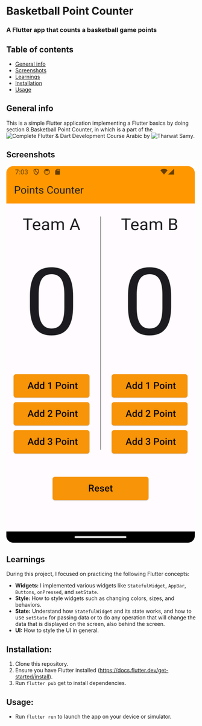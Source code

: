 # Basketball Point Counter
### A Flutter app that counts a basketball game points

## Table of contents
* [General info](#general-info)
* [Screenshots](#screenshots)
* [Learnings](#learnings)
* [Installation](#installation)
* [Usage](#usage)

## General info
This is a simple Flutter application implementing a Flutter basics by doing section 8.Basketball Point Counter, in which is a part of the 
![Complete Flutter & Dart Development Course Arabic]([https://www.udemy.com/course/best-and-complete-flutter-course-for-beginners/?couponCode=KEEPLEARNING]) by ![Tharwat Samy](https://www.linkedin.com/in/tharwat-samy-363aa7177/).


## Screenshots
<img src="https://github.com/AGreynoon/basketball_point_counter/blob/main/screenshots/Screenshot_01.png" width="500" height="1000"/>

## Learnings
During this project, I focused on practicing the following Flutter concepts:
* **Widgets:** I implemented various widgets like `StatefulWidget`, `AppBar`, `Buttons`, `onPressed`, and `setState`.
* **Style:** How to style widgets such as changing colors, sizes, and behaviors.
* **State:** Understand how `StatefulWidget` and its state works, and how to use `setState` for passing data or to do any operation that will change the data that is displayed on the screen, also behind the screen.
* **UI:** How to style the UI in general.

## Installation:
1. Clone this repository.
2. Ensure you have Flutter installed (https://docs.flutter.dev/get-started/install).
3. Run `flutter pub` get to install dependencies.

## Usage:
* Run `flutter run` to launch the app on your device or simulator.
